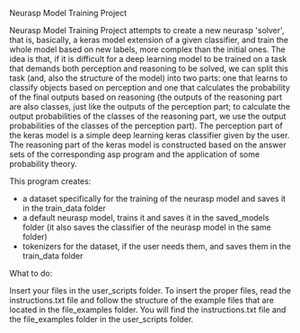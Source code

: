 Neurasp Model Training Project

Neurasp Model Training Project attempts to create a new neurasp 'solver', that is, basically, a keras model extension of a given classifier, and train the whole model based on new labels, more complex than the initial ones.
The idea is that, if it is difficult for a deep learning model to be trained on a task that demands both perception and reasoning to be solved, we can split this task (and, also the structure of the model) into two parts: one that learns to classify objects based on perception and one that calculates the probability of the final outputs based on reasoning (the outputs of the reasoning part are also classes, just like the outputs of the perception part; to calculate the output probabilities of the classes of the reasoning part, we use the output probabilities of the classes of the perception part).
The perception part of the keras model is a simple deep learning keras classifier given by the user.
The reasoning part of the keras model is constructed based on the answer sets of the corresponding asp program and the application of some probability theory.


This program creates:
 - a dataset specifically for the training of the neurasp model and saves it in the train_data folder
 - a default neurasp model, trains it and saves it in the saved_models folder (it also saves the classifier of the neurasp model in the same folder)
 - tokenizers for the dataset, if the user needs them, and saves them in the train_data folder



What to do:

Insert your files in the user_scripts folder.
To insert the proper files, read the instructions.txt file and follow the structure of the example files that are located in the file_examples folder. You will find the instructions.txt file and the file_examples folder in the user_scripts folder.



